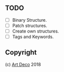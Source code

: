 
## TODO

- [ ] Binary Structure.
- [ ] Patch structures.
- [ ] Create own structures.
- [ ] Tags and Keywords.
<!-- - [ ] Fix tests -->
<!-- - [ ] Star -->
<!-- - [ ] Fetch repo info. -->
<!-- - [ ] Global manager of packages / repos. -->

## Copyright

(c) [Art Deco](https://artdeco.bz) 2018

[1]: https://github.com/settings/tokens
